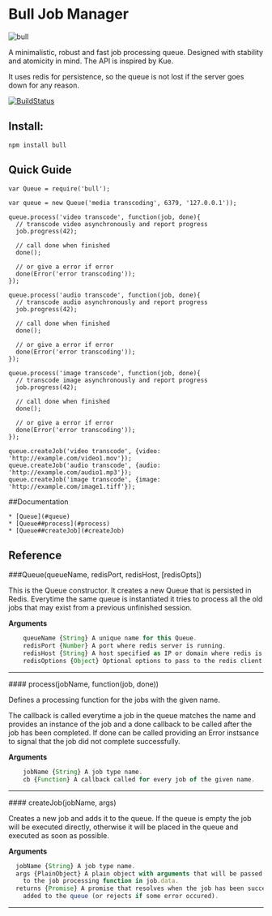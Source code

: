 Bull Job Manager
================

![bull](http://files.softicons.com/download/animal-icons/animal-icons-by-martin-berube/png/128/bull.png)

A minimalistic, robust and fast job processing queue. 
Designed with stability and atomicity in mind. The API is inspired by Kue.

It uses redis for persistence, so the queue is not lost if the server goes 
down for any reason.

[![BuildStatus](https://secure.travis-ci.org/OptimalBits/bull.png?branch=master)](http://travis-ci.org/optimalbits/bull)

Install:
--------

    npm install bull

Quick Guide
-----------

    var Queue = require('bull');
    
    var queue = new Queue('media transcoding', 6379, '127.0.0.1'));
    
    queue.process('video transcode', function(job, done){
      // transcode video asynchronously and report progress
      job.progress(42);
      
      // call done when finished
      done();
      
      // or give a error if error
      done(Error('error transcoding'));
    });

    queue.process('audio transcode', function(job, done){
      // transcode audio asynchronously and report progress
      job.progress(42);
      
      // call done when finished
      done();
      
      // or give a error if error
      done(Error('error transcoding'));
    });
    
    queue.process('image transcode', function(job, done){
      // transcode image asynchronously and report progress
      job.progress(42);
      
      // call done when finished
      done();
      
      // or give a error if error
      done(Error('error transcoding'));
    });
    
    queue.createJob('video transcode', {video: 'http://example.com/video1.mov'});
    queue.createJob('audio transcode', {audio: 'http://example.com/audio1.mp3'});
    queue.createJob('image transcode', {image: 'http://example.com/image1.tiff'});

##Documentation

    * [Queue](#queue)
    * [Queue##process](#process)
    * [Queue##createJob](#createJob)
    
## Reference

<a name="queue"/>
###Queue(queueName, redisPort, redisHost, [redisOpts])

This is the Queue constructor. It creates a new Queue that is persisted in 
Redis. Everytime the same queue is instantiated it tries to process all the 
old jobs that may exist from a previous unfinished session.

__Arguments__
 
```javascript
    queueName {String} A unique name for this Queue.
    redisPort {Number} A port where redis server is running.
    redisHost {String} A host specified as IP or domain where redis is running.
    redisOptions {Object} Optional options to pass to the redis client.
```

---------------------------------------

  
<a name="process"/>
#### process(jobName, function(job, done))

Defines a processing function for the jobs with the given name.

The callback is called everytime a job in the queue matches the name and
provides an instance of the job and a done callback to be called after the
job has been completed. If done can be called providing an Error instsance
to signal that the job did not complete successfully. 
    
__Arguments__
 
```javascript
    jobName {String} A job type name.
    cb {Function} A callback called for every job of the given name.
```

---------------------------------------
  
<a name="createJob"/>
#### createJob(jobName, args)

Creates a new job and adds it to the queue. If the queue is empty the job
will be executed directly, otherwise it will be placed in the queue and 
executed as soon as possible.
    
__Arguments__
 
```javascript
  jobName {String} A job type name.
  args {PlainObject} A plain object with arguments that will be passed
    to the job processing function in job.data.
  returns {Promise} A promise that resolves when the job has been succesfully
    added to the queue (or rejects if some error occured).
```

---------------------------------------
